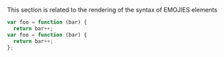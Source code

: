 This section is related to the rendering of the syntax of EMOJIES elements

``` js
var foo = function (bar) {
  return bar++;
var foo = function (bar) {
  return bar++;
};